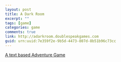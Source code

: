 ```yaml
---
layout: post
title: A Dark Room
excerpt: ""
tags: [game]
categories: game
comments: true
link: http://adarkroom.doublespeakgames.com
guid: urn:uuid:7e359f2e-9b5d-4473-807d-8b51b96c73cc
---
```


[A text based Adventure Game](http://adarkroom.doublespeakgames.com)